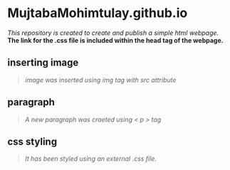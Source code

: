 # MujtabaMohimtulay.github.io
*This repository is created to create and publish a simple html webpage.*
**The link for the .css file is included within the head tag of the webpage.**
## inserting image ##
>*image was inserted using img tag with src attribute*
## paragraph ##
>*A new paragraph was craeted using < p > tag*
 ## css styling ##
>*It has been styled using an external .css file.*

